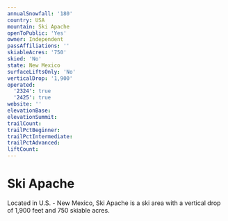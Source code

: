 ```yaml
---
annualSnowfall: '180'
country: USA
mountain: Ski Apache
openToPublic: 'Yes'
owner: Independent
passAffiliations: ''
skiableAcres: '750'
skied: 'No'
state: New Mexico
surfaceLiftsOnly: 'No'
verticalDrop: '1,900'
operated:
  '2324': true
  '2425': true
website: ''
elevationBase:
elevationSummit:
trailCount:
trailPctBeginner:
trailPctIntermediate:
trailPctAdvanced:
liftCount:
---
```



# Ski Apache

Located in U.S. - New Mexico, Ski Apache is a ski area with a vertical drop of 1,900 feet and 750 skiable acres.
